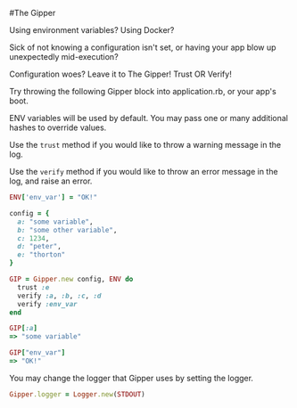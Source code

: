 #The Gipper

Using environment variables? Using Docker? 

Sick of not knowing a configuration isn't set, or having your app blow up unexpectedly mid-execution?

Configuration woes?  Leave it to The Gipper! Trust OR Verify!

Try throwing the following Gipper block into application.rb, or your app's boot.

ENV variables will be used by default.  You may pass one or many additional hashes to override values.

Use the `trust` method if you would like to throw a warning message in the log.

Use the `verify` method if you would like to throw an error message in the log, and raise an error.

```ruby
ENV['env_var'] = "OK!"

config = {
  a: "some variable",
  b: "some other variable",
  c: 1234,
  d: "peter",
  e: "thorton"
}

GIP = Gipper.new config, ENV do
  trust :e 
  verify :a, :b, :c, :d
  verify :env_var
end

GIP[:a] 
=> "some variable"

GIP["env_var"] 
=> "OK!"

```

You may change the logger that Gipper uses by setting the logger.

```ruby
Gipper.logger = Logger.new(STDOUT)
```
